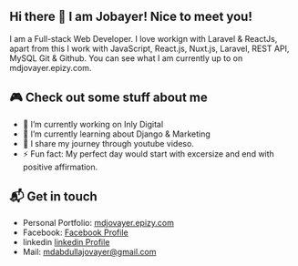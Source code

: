 ## Hi there 👋 I am Jobayer! Nice to meet you!
I am a Full-stack Web Developer. I love workign with Laravel & ReactJs, apart from this I work with JavaScript, React.js, Nuxt.js, Laravel, REST API, MySQL Git & Github. You can see what I am currently up to on mdjovayer.epizy.com.

## 🎮 Check out some stuff about me
 - 🔭 I’m currently working on Inly Digital
 - 🌱 I’m currently learning about Django & Marketing
 - 👯 I share my journey through youtube videso.
 - ⚡ Fun fact: My perfect day would start with excersize and end with positive affirmation.

## 📬 Get in touch
- Personal Portfolio: [mdjovayer.epizy.com](mdjovayer.epizy.com)
- Facebook: [Facebook Profile](https://www.facebook.com/mdabdullahjovayer)
- linkedin [linkedin Profile](https://www.linkedin.com/in/md-abdullah-jovayer-643208243)
- Mail: mdabdullajovayer@gmail.com
